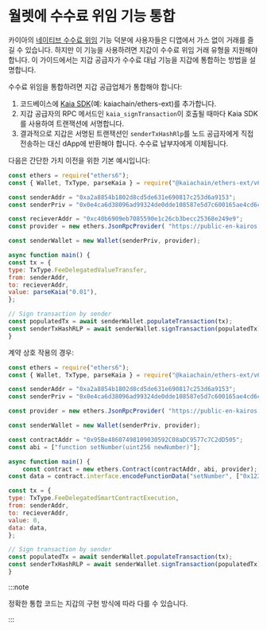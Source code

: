 # 월렛에 수수료 위임 기능 통합

카이아의 [네이티브 수수료 위임](https://docs.kaia.io/build/transactions/fee-delegation/) 기능 덕분에 사용자들은 디앱에서 가스 없이 거래를 즐길 수 있습니다. 하지만 이 기능을 사용하려면 지갑이 수수료 위임 거래 유형을 지원해야 합니다. 이 가이드에서는 지갑 공급자가 수수료 대납 기능을 지갑에 통합하는 방법을 설명합니다.

수수료 위임을 통합하려면 지갑 공급업체가 통합해야 합니다:

1. 코드베이스에 [Kaia SDK](https://github.com/kaiachain/kaia-sdk)(예: kaiachain/ethers-ext)를 추가합니다.
2. 지갑 공급자의 RPC 메서드인 `kaia_signTransaction`이 호출될 때마다 Kaia SDK를 사용하여 트랜잭션에 서명합니다.
3. 결과적으로 지갑은 서명된 트랜잭션인 `senderTxHashRlp`를 노드 공급자에게 직접 전송하는 대신 dApp에 반환해야 합니다. 수수료 납부자에게 이체됩니다.

다음은 간단한 가치 이전을 위한 기본 예시입니다:

```javascript
const ethers = require("ethers6"); 
const { Wallet, TxType, parseKaia } = require("@kaiachain/ethers-ext/v6"); 

const senderAddr = "0xa2a8854b1802d8cd5de631e690817c253d6a9153"; 
const senderPriv = "0x0e4ca6d38096ad99324de0dde108587e5d7c600165ae4cd6c2462c597458c2b8"; 

const recieverAddr = "0xc40b6909eb7085590e1c26cb3becc25368e249e9"; 
const provider = new ethers.JsonRpcProvider( "https://public-en-kairos.node.kaia.io" ); 

const senderWallet = new Wallet(senderPriv, provider); 

async function main() { 
const tx = {
type: TxType.FeeDelegatedValueTransfer, 
from: senderAddr, 
to: recieverAddr, 
value: parseKaia("0.01"), 
}; 

// Sign transaction by sender
const populatedTx = await senderWallet.populateTransaction(tx); 
const senderTxHashRLP = await senderWallet.signTransaction(populatedTx); console.log("senderTxHashRLP", senderTxHashRLP); 
}
```

계약 상호 작용의 경우:

```javascript
const ethers = require("ethers6"); 
const { Wallet, TxType, parseKaia } = require("@kaiachain/ethers-ext/v6"); 

const senderAddr = "0xa2a8854b1802d8cd5de631e690817c253d6a9153"; 
const senderPriv = "0x0e4ca6d38096ad99324de0dde108587e5d7c600165ae4cd6c2462c597458c2b8"; 

const provider = new ethers.JsonRpcProvider( "https://public-en-kairos.node.kaia.io" ); 

const senderWallet = new Wallet(senderPriv, provider); 

const contractAddr = "0x95Be48607498109030592C08aDC9577c7C2dD505";
const abi = ["function setNumber(uint256 newNumber)"];

async function main() {
	const contract = new ethers.Contract(contractAddr, abi, provider);
const data = contract.interface.encodeFunctionData("setNumber", ["0x123"]);

const tx = {
type: TxType.FeeDelegatedSmartContractExecution, 
from: senderAddr,
to: recieverAddr, 
value: 0, 
data: data,
}; 

// Sign transaction by sender
const populatedTx = await senderWallet.populateTransaction(tx); 
const senderTxHashRLP = await senderWallet.signTransaction(populatedTx); console.log("senderTxHashRLP", senderTxHashRLP); 
}
```

:::note

정확한 통합 코드는 지갑의 구현 방식에 따라 다를 수 있습니다.

:::